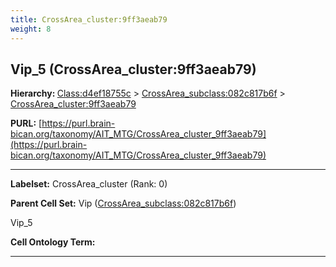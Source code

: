 ```yaml
---
title: CrossArea_cluster:9ff3aeab79
weight: 8
---
```

## Vip_5 (CrossArea_cluster:9ff3aeab79)
<b>Hierarchy: </b>
[Class:d4ef18755c](../Class_d4ef18755c) >
[CrossArea_subclass:082c817b6f](../CrossArea_subclass_082c817b6f) >
[CrossArea_cluster:9ff3aeab79](../CrossArea_cluster_9ff3aeab79)

**PURL:** [https://purl.brain-bican.org/taxonomy/AIT_MTG/CrossArea_cluster_9ff3aeab79](https://purl.brain-bican.org/taxonomy/AIT_MTG/CrossArea_cluster_9ff3aeab79)

---


**Labelset:** CrossArea_cluster (Rank: 0)

**Parent Cell Set:** Vip ([CrossArea_subclass:082c817b6f](../CrossArea_subclass_082c817b6f))

Vip_5


**Cell Ontology Term:** 

[MARKER GENES.]: #


---

[TRANSFERRED ANNOTATIONS.]: #


[AUTHOR ANNOTATION FIELDS.]: #

